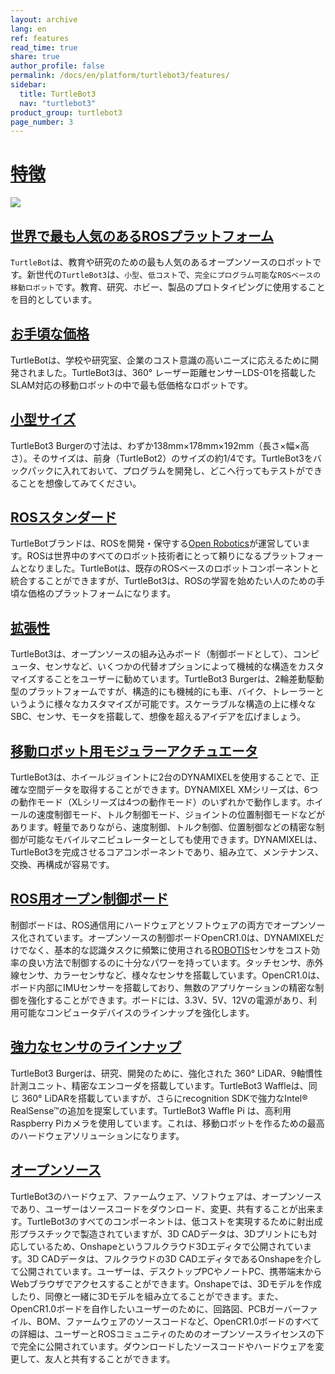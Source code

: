 ```yaml
---
layout: archive
lang: en
ref: features
read_time: true
share: true
author_profile: false
permalink: /docs/en/platform/turtlebot3/features/
sidebar:
  title: TurtleBot3
  nav: "turtlebot3"
product_group: turtlebot3
page_number: 3
---
```


<div style="counter-reset: h1 2"></div>

# [特徴](#features)

![](/assets/images/platform/turtlebot3/features/features_with_icons.png)

## [世界で最も人気のあるROSプラットフォーム](#worlds-most-popular-ros-platform)

`TurtleBot`は、教育や研究のための最も人気のあるオープンソースのロボットです。新世代の`TurtleBot3`は、`小型`、`低コスト`で、`完全にプログラム可能`な`ROSベースの移動ロボット`です。教育、研究、ホビー、製品のプロトタイピングに使用することを目的としています。

## [お手頃な価格](#affordable-cost)

TurtleBotは、学校や研究室、企業のコスト意識の高いニーズに応えるために開発されました。TurtleBot3は、360&deg; レーザー距離センサーLDS-01を搭載したSLAM対応の移動ロボットの中で最も低価格なロボットです。

## [小型サイズ](#small-size)

TurtleBot3 Burgerの寸法は、わずか138mm×178mm×192mm（長さ×幅×高さ）。そのサイズは、前身（TurtleBot2）のサイズの約1/4です。TurtleBot3をバックパックに入れておいて、プログラムを開発し、どこへ行ってもテストができることを想像してみてください。

## [ROSスタンダード](#ros-standard)

TurtleBotブランドは、ROSを開発・保守する[Open Robotics][open_robotics]が運営しています。ROSは世界中のすべてのロボット技術者にとって頼りになるプラットフォームとなりました。TurtleBotは、既存のROSベースのロボットコンポーネントと統合することができますが、TurtleBot3は、ROSの学習を始めたい人のための手頃な価格のプラットフォームになります。

## [拡張性](#extensibility)

TurtleBot3は、オープンソースの組み込みボード（制御ボードとして）、コンピュータ、センサなど、いくつかの代替オプションによって機械的な構造をカスタマイズすることをユーザーに勧めています。TurtleBot3 Burgerは、2輪差動駆動型のプラットフォームですが、構造的にも機械的にも車、バイク、トレーラーというように様々なカスタマイズが可能です。スケーラブルな構造の上に様々なSBC、センサ、モータを搭載して、想像を超えるアイデアを広げましょう。

## [移動ロボット用モジュラーアクチュエータ](#modular-actuator-for-mobile-robot)

TurtleBot3は、ホイールジョイントに2台のDYNAMIXELを使用することで、正確な空間データを取得することができます。DYNAMIXEL XMシリーズは、6つの動作モード（XLシリーズは4つの動作モード）のいずれかで動作します。ホイールの速度制御モード、トルク制御モード、ジョイントの位置制御モードなどがあります。軽量でありながら、速度制御、トルク制御、位置制御などの精密な制御が可能なモバイルマニピュレーターとしても使用できます。DYNAMIXELは、TurtleBot3を完成させるコアコンポーネントであり、組み立て、メンテナンス、交換、再構成が容易です。

## [ROS用オープン制御ボード](#open-control-board-for-ros)

制御ボードは、ROS通信用にハードウェアとソフトウェアの両方でオープンソース化されています。オープンソースの制御ボードOpenCR1.0は、DYNAMIXELだけでなく、基本的な認識タスクに頻繁に使用される[ROBOTIS][robotis]センサをコスト効率の良い方法で制御するのに十分なパワーを持っています。タッチセンサ、赤外線センサ、カラーセンサなど、様々なセンサを搭載しています。OpenCR1.0は、ボード内部にIMUセンサーを搭載しており、無数のアプリケーションの精密な制御を強化することができます。ボードには、3.3V、5V、12Vの電源があり、利用可能なコンピュータデバイスのラインナップを強化します。

## [強力なセンサのラインナップ](#strong-sensor-lineups)

TurtleBot3 Burgerは、研究、開発のために、強化された 360&deg; LiDAR、9軸慣性計測ユニット、精密なエンコーダを搭載しています。TurtleBot3 Waffleは、同じ 360&deg; LiDARを搭載していますが、さらにrecognition SDKで強力なIntel® RealSense™の追加を提案しています。TurtleBot3 Waffle Pi は、高利用Raspberry Piカメラを使用しています。これは、移動ロボットを作るための最高のハードウェアソリューションになります。

## [オープンソース](#open-source)

TurtleBot3のハードウェア、ファームウェア、ソフトウェアは、オープンソースであり、ユーザーはソースコードをダウンロード、変更、共有することが出来ます。TurtleBot3のすべてのコンポーネントは、低コストを実現するために射出成形プラスチックで製造されていますが、3D CADデータは、3Dプリントにも対応しているため、Onshapeというフルクラウド3Dエディタで公開されています。3D CADデータは、フルクラウドの3D CADエディタであるOnshapeを介して公開されています。ユーザーは、デスクトップPCやノートPC、携帯端末からWebブラウザでアクセスすることができます。Onshapeでは、3Dモデルを作成したり、同僚と一緒に3Dモデルを組み立てることができます。また、OpenCR1.0ボードを自作したいユーザーのために、回路図、PCBガーバーファイル、BOM、ファームウェアのソースコードなど、OpenCR1.0ボードのすべての詳細は、ユーザーとROSコミュニティのためのオープンソースライセンスの下で完全に公開されています。ダウンロードしたソースコードやハードウェアを変更して、友人と共有することができます。

[open_robotics]: https://www.openrobotics.org/
[robotis]: http://www.robotis.com/
